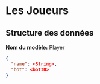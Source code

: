 Les Joueurs
===========


Structure des données
---------------------

**Nom du modèle:** Player

```json
{
  "name": <String>,
  "bot": <botID>
}
```